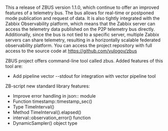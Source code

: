 This a release of ZBUS version 1.1.0, which continue to offer an improved features of a telemetry bus. The bus allows for real-time or postponed mode publication and request of data. It is also tightly integrated with the Zabbix Observability platform, which means that the Zabbix server can access the telemetry data published on the P2P telemetry bus directly. Additionally, since the bus is not tied to a specific server, multiple Zabbix servers can share telemetry, resulting in a horizontally scalable federated observability platform. You can access the project repository with full access to the source code at https://github.com/vulogov/zbus

ZBUS project offers command-line tool called zbus. Added features of this tool are:
* Add pipeline vector --stdout for integration with vector pipeline tool

ZB-script new standard library features:

* Improve error handling in json:: module
* Function timestamp::timestamp_sec()
* Type TimeInterval()
* Method TimeInterval().elapsed()
* interval::observation_error() function
* DynamicSampler() object type
